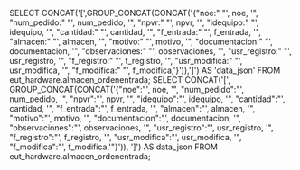 SELECT CONCAT('[',GROUP_CONCAT(CONCAT('{"noe:" "', noe, '", "num_pedido:" "', num_pedido, '", "npvr:" "', npvr, '", "idequipo:" "', idequipo, '", "cantidad:" "', cantidad, '", "f_entrada:" "', f_entrada, '", "almacen:" "', almacen,  '", "motivo:" "', motivo, '", "documentacion:" "', documentacion, '", "observaciones:" "', observaciones, '", "usr_registro:" "', usr_registro, '", "f_registro:" "', f_registro, '", "usr_modifica:" "', usr_modifica, '", "f_modifica:" "', f_modifica,'}')),']') AS 'data_json' FROM eut_hardware.almacen_ordenentrada;
SELECT CONCAT('[', GROUP_CONCAT(CONCAT('{"noe":"', noe, '", "num_pedido":"', num_pedido, '", "npvr":"', npvr, '", "idequipo":"', idequipo, '", "cantidad":"', cantidad, '", "f_entrada":"', f_entrada, '", "almacen":"', almacen, '", "motivo":"', motivo, '", "documentacion":"', documentacion, '", "observaciones":"', observaciones, '", "usr_registro":"', usr_registro, '", "f_registro":"', f_registro, '", "usr_modifica":"', usr_modifica, '", "f_modifica":"', f_modifica,'"}')), ']') AS data_json
FROM eut_hardware.almacen_ordenentrada;
